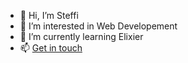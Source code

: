 - 👋 Hi, I’m Steffi
- 👀 I’m interested in Web Developement
- 🌱 I’m currently learning Elixier
- 📫 [Get in touch](mailto:stf.meyer.91@gmail.com)

<!---
SteffiMeyer/SteffiMeyer is a ✨ special ✨ repository because its `README.md` (this file) appears on your GitHub profile.
You can click the Preview link to take a look at your changes.
--->
